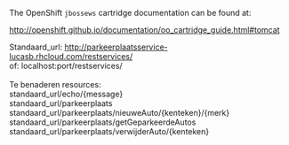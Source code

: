 The OpenShift `jbossews` cartridge documentation can be found at:

http://openshift.github.io/documentation/oo_cartridge_guide.html#tomcat

Standaard_url: http://parkeerplaatsservice-lucasb.rhcloud.com/restservices/
<br/>
of: localhost:port/restservices/
<br/><br/>
Te benaderen resources:
<br/>
standaard_url/echo/{message}
<br/>
standaard_url/parkeerplaats
<br/>
standaard_url/parkeerplaats/nieuweAuto/{kenteken}/{merk}
<br/>
standaard_url/parkeerplaats/getGeparkeerdeAutos
<br/>
standaard_url/parkeerplaats/verwijderAuto/{kenteken}
